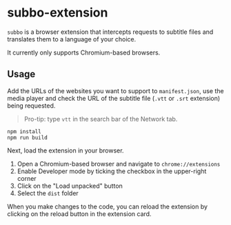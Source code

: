 # subbo-extension

`subbo` is a browser extension that intercepts requests to subtitle files and translates them to a language of your choice.

It currently only supports Chromium-based browsers.

## Usage

Add the URLs of the websites you want to support to `manifest.json`, use the media player and check the URL of the subtitle file (`.vtt` or `.srt` extension) being requested.

> Pro-tip: type `vtt` in the search bar of the Network tab.

```shell
npm install
npm run build
```

Next, load the extension in your browser.

1. Open a Chromium-based browser and navigate to `chrome://extensions`
2. Enable Developer mode by ticking the checkbox in the upper-right corner
3. Click on the "Load unpacked" button
4. Select the `dist` folder

When you make changes to the code, you can reload the extension by clicking on the reload button in the extension card.
